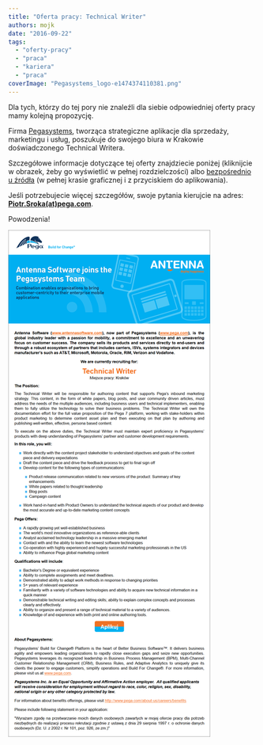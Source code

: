 ```yaml
---
title: "Oferta pracy: Technical Writer"
authors: mojk
date: "2016-09-22"
tags:
  - "oferty-pracy"
  - "praca"
  - "kariera"
  - "praca"
coverImage: "Pegasystems_logo-e1474374110381.png"
---
```


Dla tych, którzy do tej pory nie znaleźli dla siebie odpowiedniej oferty pracy
mamy kolejną propozycję.

Firma [Pegasystems](https://www.pega.com/), tworząca strategiczne aplikacje dla
sprzedaży, marketingu i usług, poszukuje do swojego biura w Krakowie
doświadczonego Technical Writera.

Szczegółowe informacje dotyczące tej oferty znajdziecie poniżej (kliknijcie w
obrazek, żeby go wyświetlić w pełnej rozdzielczości) albo
[bezpośrednio u źródła](http://www.pracuj.pl/praca/technical-writer-krakow,oferta,4824060)
(w pełnej krasie graficznej i z przyciskiem do aplikowania).

Jeśli potrzebujecie więcej szczegółów, swoje pytania kierujcie na adres:
**[Piotr.Sroka(at)pega.com](mailto:Piotr.Sroka@pega.com)**.

Powodzenia!

[![pega_tech_writer](images/pega_tech_writer.png)](http://techwriter.pl/wp-content/uploads/2016/09/pega_tech_writer.png)
